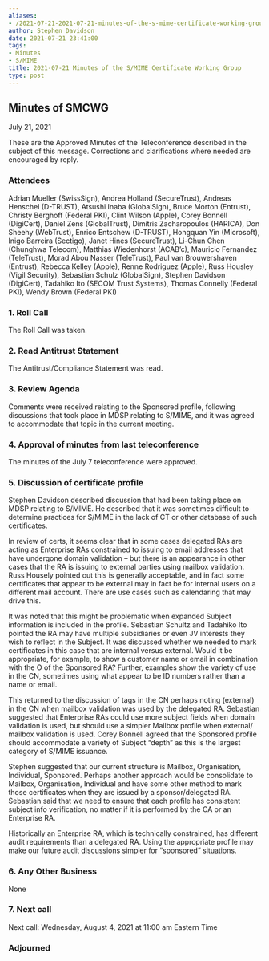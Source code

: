 ```yaml
---
aliases:
- /2021-07-21-2021-07-21-minutes-of-the-s-mime-certificate-working-group/
author: Stephen Davidson
date: 2021-07-21 23:41:00
tags:
- Minutes
- S/MIME
title: 2021-07-21 Minutes of the S/MIME Certificate Working Group
type: post
---
```


## Minutes of SMCWG 

July 21, 2021

These are the Approved Minutes of the Teleconference described in the subject of this message. Corrections and clarifications where needed are encouraged by reply.

### Attendees 

Adrian Mueller (SwissSign), Andrea Holland (SecureTrust), Andreas Henschel (D-TRUST), Atsushi Inaba (GlobalSign), Bruce Morton (Entrust), Christy Berghoff (Federal PKI), Clint Wilson (Apple), Corey Bonnell (DigiCert), Daniel Zens (GlobalTrust), Dimitris Zacharopoulos (HARICA), Don Sheehy (WebTrust), Enrico Entschew (D-TRUST), Hongquan Yin (Microsoft), Inigo Barreira (Sectigo), Janet Hines (SecureTrust), Li-Chun Chen (Chunghwa Telecom), Matthias Wiedenhorst (ACAB’c), Mauricio Fernandez (TeleTrust), Morad Abou Nasser (TeleTrust), Paul van Brouwershaven (Entrust), Rebecca Kelley (Apple), Renne Rodriguez (Apple), Russ Housley (Vigil Security), Sebastian Schulz (GlobalSign), Stephen Davidson (DigiCert), Tadahiko Ito (SECOM Trust Systems), Thomas Connelly (Federal PKI), Wendy Brown (Federal PKI)

### 1. Roll Call 

The Roll Call was taken.

### 2. Read Antitrust Statement 

The Antitrust/Compliance Statement was read.

### 3. Review Agenda 

Comments were received relating to the Sponsored profile, following discussions that took place in MDSP relating to S/MIME, and it was agreed to accommodate that topic in the current meeting.

### 4. Approval of minutes from last teleconference 

The minutes of the July 7 teleconference were approved.

### 5. Discussion of certificate profile 

Stephen Davidson described discussion that had been taking place on MDSP relating to S/MIME. He described that it was sometimes difficult to determine practices for S/MIME in the lack of CT or other database of such certificates.

In review of certs, it seems clear that in some cases delegated RAs are acting as Enterprise RAs constrained to issuing to email addresses that have undergone domain validation – but there is an appearance in other cases that the RA is issuing to external parties using mailbox validation. Russ Housely pointed out this is generally acceptable, and in fact some certificates that appear to be external may in fact be for internal users on a different mail account. There are use cases such as calendaring that may drive this.

It was noted that this might be problematic when expanded Subject information is included in the profile. Sebastian Schultz and Tadahiko Ito pointed the RA may have multiple subsidiaries or even JV interests they wish to reflect in the Subject. It was discussed whether we needed to mark certificates in this case that are internal versus external. Would it be appropriate, for example, to show a customer name or email in combination with the O of the Sponsored RA? Further, examples show the variety of use in the CN, sometimes using what appear to be ID numbers rather than a name or email.

This returned to the discussion of tags in the CN perhaps noting (external) in the CN when mailbox validation was used by the delegated RA. Sebastian suggested that Enterprise RAs could use more subject fields when domain validation is used, but should use a simpler Mailbox profile when external/ mailbox validation is used. Corey Bonnell agreed that the Sponsored profile should accommodate a variety of Subject “depth” as this is the largest category of S/MIME issuance.

Stephen suggested that our current structure is Mailbox, Organisation, Individual, Sponsored. Perhaps another approach would be consolidate to Mailbox, Organisation, Individual and have some other method to mark those certificates when they are issued by a sponsor/delegated RA. Sebastian said that we need to ensure that each profile has consistent subject info verification, no matter if it is performed by the CA or an Enterprise RA.

Historically an Enterprise RA, which is technically constrained, has different audit requirements than a delegated RA. Using the appropriate profile may make our future audit discussions simpler for “sponsored” situations.

### 6. Any Other Business 

None

### 7. Next call 

Next call: Wednesday, August 4, 2021 at 11:00 am Eastern Time

### Adjourned